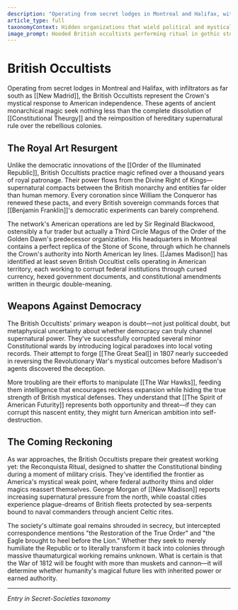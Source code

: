 ```yaml
---
description: "Operating from secret lodges in Montreal and Halifax, with infiltrators as far south as [[New Madrid]], the British Occultists represent the Crown's mystical response to American independence. These agents of ancient monarchical magic seek nothing less than the complete dissolution of [[Constitutional Theurgy]] and the reimposition of hereditary supernatural rule over the rebellious colonies."
article_type: full
taxonomyContext: Hidden organizations that wield political and mystical influence in the young republic
image_prompt: Hooded British occultists performing ritual in gothic stone chamber, mystical crown symbols glowing on ancient tapestries behind ceremonial altar. Candlelit gothic atmosphere, detailed concept art style with deep shadows and eerie green-gold magical emanations.
---
```



# British Occultists

Operating from secret lodges in Montreal and Halifax, with infiltrators as far south as [[New Madrid]], the British Occultists represent the Crown's mystical response to American independence. These agents of ancient monarchical magic seek nothing less than the complete dissolution of [[Constitutional Theurgy]] and the reimposition of hereditary supernatural rule over the rebellious colonies.

## The Royal Art Resurgent

Unlike the democratic innovations of the [[Order of the Illuminated Republic]], British Occultists practice magic refined over a thousand years of royal patronage. Their power flows from the Divine Right of Kings—supernatural compacts between the British monarchy and entities far older than human memory. Every coronation since William the Conqueror has renewed these pacts, and every British sovereign commands forces that [[Benjamin Franklin]]'s democratic experiments can barely comprehend.

The network's American operations are led by Sir Reginald Blackwood, ostensibly a fur trader but actually a Third Circle Magus of the Order of the Golden Dawn's predecessor organization. His headquarters in Montreal contains a perfect replica of the Stone of Scone, through which he channels the Crown's authority into North American ley lines. [[James Madison]] has identified at least seven British Occultist cells operating in American territory, each working to corrupt federal institutions through cursed currency, hexed government documents, and constitutional amendments written in theurgic double-meaning.

## Weapons Against Democracy

The British Occultists' primary weapon is doubt—not just political doubt, but metaphysical uncertainty about whether democracy can truly channel supernatural power. They've successfully corrupted several minor Constitutional wards by introducing logical paradoxes into local voting records. Their attempt to forge [[The Great Seal]] in 1807 nearly succeeded in reversing the Revolutionary War's mystical outcomes before Madison's agents discovered the deception.

More troubling are their efforts to manipulate [[The War Hawks]], feeding them intelligence that encourages reckless expansion while hiding the true strength of British mystical defenses. They understand that [[The Spirit of American Futurity]] represents both opportunity and threat—if they can corrupt this nascent entity, they might turn American ambition into self-destruction.

## The Coming Reckoning

As war approaches, the British Occultists prepare their greatest working yet: the Reconquista Ritual, designed to shatter the Constitutional binding during a moment of military crisis. They've identified the frontier as America's mystical weak point, where federal authority thins and older magics reassert themselves. George Morgan of [[New Madison]] reports increasing supernatural pressure from the north, while coastal cities experience plague-dreams of British fleets protected by sea-serpents bound to naval commanders through ancient Celtic rites.

The society's ultimate goal remains shrouded in secrecy, but intercepted correspondence mentions "the Restoration of the True Order" and "the Eagle brought to heel before the Lion." Whether they seek to merely humiliate the Republic or to literally transform it back into colonies through massive thaumaturgical working remains unknown. What is certain is that the War of 1812 will be fought with more than muskets and cannon—it will determine whether humanity's magical future lies with inherited power or earned authority.

---
*Entry in Secret-Societies taxonomy*
